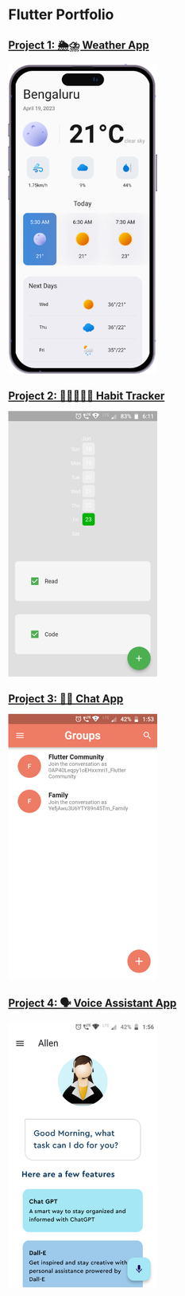 # Flutter Portfolio

## [Project 1: 🌦⛈ Weather App](https://github.com/itsmohsin/weather_app) 
<img src="weatherAppiPhone.png" width="300">

## [Project 2: 🚴🏽‍♂️🏃‍♂ Habit Tracker](https://github.com/itsmohsin/habit_tracker)
<img src="HabitTracker.png" width="300">

## [Project 3: 💬💭 Chat App](https://github.com/itsmohsin/chatapp_firebase)
<img src="chatApp.png" width="300">

## [Project 4: 🗣️ Voice Assistant App](https://github.com/itsmohsin/chatapp_firebase)
<img src="voice_assistant.png" width="300">
